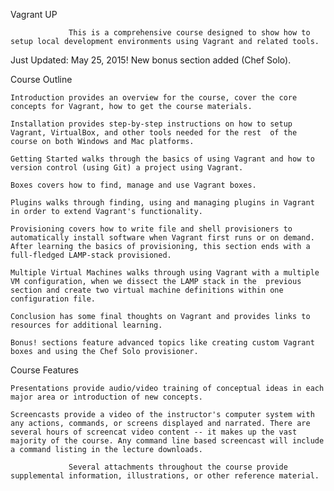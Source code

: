 Vagrant UP  

  	             This is a comprehensive course designed to show how to setup local development environments using Vagrant and related tools.  

Just Updated: May 25, 2015! New bonus section added (Chef Solo).

  Course Outline  

  	Introduction provides an overview for the course, cover the core concepts for Vagrant, how to get the course materials.  

  	Installation provides step-by-step instructions on how to setup Vagrant, VirtualBox, and other tools needed for the rest  of the course on both Windows and Mac platforms.  

  	Getting Started walks through the basics of using Vagrant and how to version control (using Git) a project using Vagrant.  

  	Boxes covers how to find, manage and use Vagrant boxes.  

  	Plugins walks through finding, using and managing plugins in Vagrant in order to extend Vagrant's functionality.  

  	Provisioning covers how to write file and shell provisioners to automatically install software when Vagrant first runs or on demand. After learning the basics of provisioning, this section ends with a full-fledged LAMP-stack provisioned.  

  	Multiple Virtual Machines walks through using Vagrant with a multiple VM configuration, when we dissect the LAMP stack in the  previous section and create two virtual machine definitions within one configuration file.  

  	Conclusion has some final thoughts on Vagrant and provides links to resources for additional learning.  

  	Bonus! sections feature advanced topics like creating custom Vagrant boxes and using the Chef Solo provisioner.

  Course Features  

  	Presentations provide audio/video training of conceptual ideas in each major area or introduction of new concepts.  

  	Screencasts provide a video of the instructor's computer system with any actions, commands, or screens displayed and narrated. There are several hours of screencat video content -- it makes up the vast majority of the course. Any command line based screencast will include  a command listing in the lecture downloads.  

  	             Several attachments throughout the course provide supplemental information, illustrations, or other reference material.  
